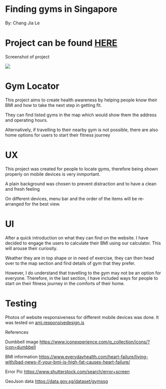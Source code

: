 <h1> Finding gyms in Singapore</h1>

<p>By: Chang Jia Le </p>


<h1> Project can be found <a href="https://github.com/JuniorChang/tcg_project1">HERE </a> </h1>
<p> Screenshot of project </p>
<img src="..assets/images/Screenshot.png">


<h1> Gym Locator </h1>
<p>This project aims to create health awareness by helping people know their BMI and how to take the next step in getting fit. </p>
<p>They can find listed gyms in the map which would show them the address and operating hours.</p>
<p> Alternatively, if travelling to their nearby gym is not possible, there are also home options for users to start their fitness journey </p>

<h1> UX </h1>

<p> This project was created for people to locate gyms, therefore being shown properly on mobile devices is very inmportant. </p>
<p> A plain background was chosen to prevent distraction and to have a clean and fresh feeling </p>
<p> On different devices, menu bar and the order of the items will be re-arranged for the best view.

<h1> UI </h1>

<p> After a quick introduction on what they can find on the website. I have decided to engage the users to calculate their BMI using our calculator. This will arouse their curiosity. </p>
<p> Weather they are in top shape or in need of exercise, they can then head over to the map section and find details of gym that they prefer. </p>
<p> However, I do understand that travelling to the gym may not be an option for everyone. Therefore, in the last section, I have included ways for people to start on their fitness journey in the comforts of their home. </p>

<h1> Testing </h1>

Photos of website responsiveness for different mobile devices was done.
It was tested on <a href="  http://ami.responsivedesign.is/#"> ami.responsivedesign.is <a>











References

Dumbbell image
https://www.iconexperience.com/g_collection/icons/?icon=dumbbell

BMI information
https://www.everydayhealth.com/heart-failure/living-with/bad-news-if-your-bmi-is-high-fat-causes-heart-failure/

Error Pic
https://www.shutterstock.com/search/error+screen

GeoJson data
https://data.gov.sg/dataset/gymssg